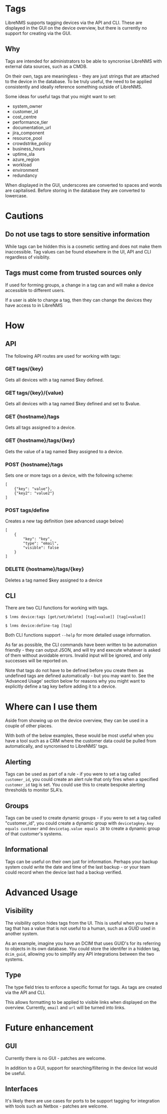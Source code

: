 # Tags

LibreNMS supports tagging devices via the API and CLI. These are displayed in the GUI on the device overview, but there is currently no support for creating via the GUI.

## Why

Tags are intended for administrators to be able to syncronise LibreNMS with external data sources, such as a CMDB.

On their own, tags are meaningless - they are just strings that are attached to the device in the database. To be truly useful, the need to be applied consistently and ideally reference something outside of LibreNMS.

Some ideas for useful tags that you might want to set:
* system_owner
* customer_id
* cost_centre
* performance_tier
* documentation_url
* jira_component
* resource_pool
* crowdstrike_policy
* business_hours
* uptime_sla
* azure_region
* workload
* environment
* redundancy

When displayed in the GUI, underscores are converted to spaces and words are capitalised. Before storing in the database they are converted to lowercase.

# Cautions

## Do not use tags to store sensitive information

While tags can be hidden this is a cosmetic setting and does not make them inaccessible. Tag values can be found elsewhere in the UI, API and CLI regardless of visiblity.

## Tags must come from trusted sources only 

If used for forming groups, a change in a tag can and will make a device accessible to different users.

If a user is able to change a tag, then they can change the devices they have access to in LibreNMS

# How

## API

The following API routes are used for working with tags:

### GET tags/{key}

Gets all devices with a tag named $key defined.

### GET tags/{key}/{value}

Gets all devices with a tag named $key defined and set to $value.

### GET {hostname}/tags

Gets all tags assigned to a device.

### GET {hostname}/tags/{key}

Gets the value of a tag named $key assigned to a device.

### POST {hostname}/tags

Sets one or more tags on a device, with the following scheme:

```
[
    {"key": "value"},
    {"key2": "value2"}
]
```

### POST tags/define

Creates a new tag definition (see advanced usage below)

```
[
    {
        "key": "key",
        "type": "email",
        "visible": false
    }
]
```

### DELETE {hostname}/tags/{key}

Deletes a tag named $key assigned to a device

## CLI

There are two CLI functions for working with tags.

`$ lnms device:tags [get/set/delete] [tag[=value]] [tag[=value]]`

`$ lnms device:define-tag [tag]`

Both CLI functions support `--help` for more detailed usage information.

As far as possible, the CLI commands have been written to be automation friendly - they can output JSON, and will try and execute whatever is asked of them without avoidable errors. Invalid input will be ignored, and only successes will be reported on.

Note that tags do not have to be defined before you create them as undefined tags are defined automatically - but you may want to. See the 'Advanced Usage' section below for reasons why you might want to explicitly define a tag key before adding it to a device.

# Where can I use them
Aside from showing up on the device overview, they can be used in a couple of other places.

With both of the below examples, these would be most useful when you have a tool such as a CRM where the customer data could be pulled from automatically, and syncronised to LibreNMS' tags.

## Alerting

Tags can be used as part of a rule - if you were to set a tag called `customer_id`, you could create an alert rule that only fires when a specified `customer_id` tag is set. You could use this to create bespoke alerting thresholds to monitor SLA's.

## Groups

Tags can be used to create dynamic groups - if you were to set a tag called "customer_id", you could create a dynamic group with `devicetagkey.key equals customer` and `devicetag.value equals 28` to create a dynamic group of that customer's systems.

## Informational

Tags can be useful on their own just for information. Perhaps your backup system could write the date and time of the last backup - or your team could record when the device last had a backup verified.

# Advanced Usage

## Visibility

The visibility option hides tags from the UI. This is useful when you have a tag that has a value that is not useful to a human, such as a GUID used in another system.

As an example, imagine you have an DCIM that uses GUID's for its referring to objects in its own database. You could store the identifer in a hidden tag, `dcim_guid`, allowing you to simplify any API integrations between the two systems.

## Type

The type field tries to enforce a specific format for tags. As tags are created via the API and CLI.

This allows formatting to be applied to visible links when displayed on the overview. Currently, `email` and `url` will be turned into links.

# Future enhancement

## GUI
Currently there is no GUI - patches are welcome.

In addition to a GUI, support for searching/filtering in the device list would be useful.

## Interfaces
It's likely there are use cases for ports to be support tagging for integration with tools such as Netbox - patches are welcome. 